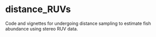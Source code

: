 # distance_RUVs
 Code and vignettes for undergoing distance sampling to estimate fish abundance using stereo RUV data.
